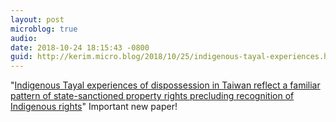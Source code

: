 ```yaml
---
layout: post
microblog: true
audio: 
date: 2018-10-24 18:15:43 -0800
guid: http://kerim.micro.blog/2018/10/25/indigenous-tayal-experiences.html
---
```

"[Indigenous Tayal experiences of dispossession in Taiwan reflect a familiar pattern of state-sanctioned property rights precluding recognition of Indigenous rights](http://journals.sagepub.com/doi/10.1177/0263775818799751)" Important new paper!
